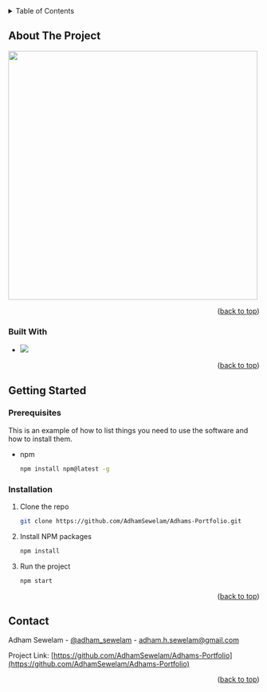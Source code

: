 <!-- TABLE OF CONTENTS -->
<details>
  <summary>Table of Contents</summary>
  <ol>
    <li>
      <a href="#about-the-project">About The Project</a>
      <ul>
        <li><a href="#built-with">Built With</a></li>
      </ul>
    </li>
    <li>
      <a href="#getting-started">Getting Started</a>
      <ul>
        <li><a href="#prerequisites">Prerequisites</a></li>
        <li><a href="#installation">Installation</a></li>
      </ul>
    </li>
    <li><a href="#contact">Contact</a></li>
  </ol>
</details>

<!-- ABOUT THE PROJECT -->

## About The Project

[<img src="https://i.ibb.co/LCP81M5/Screenshot-2023-02-27-150435.png" width="500px"/>](https://i.ibb.co/LCP81M5/Screenshot-2023-02-27-150435.png)

<p align="right">(<a href="#readme-top">back to top</a>)</p>

### Built With

- [<img src="https://raw.githubusercontent.com/jalbertsr/logo-badge-images/master/img/react_logo.png" />](https://raw.githubusercontent.com/jalbertsr/logo-badge-images/master/img/react_logo.png)

<p align="right">(<a href="#readme-top">back to top</a>)</p>

<!-- GETTING STARTED -->

## Getting Started

### Prerequisites

This is an example of how to list things you need to use the software and how to install them.

- npm
  ```sh
  npm install npm@latest -g
  ```

### Installation

1. Clone the repo
   ```sh
   git clone https://github.com/AdhamSewelam/Adhams-Portfolio.git
   ```
2. Install NPM packages
   ```sh
   npm install
   ```
3. Run the project
   ```js
   npm start
   ```

<p align="right">(<a href="#readme-top">back to top</a>)</p>

<!-- CONTACT -->

## Contact

Adham Sewelam - [@adham_sewelam](https://twitter.com/adham_sewelam) - adham.h.sewelam@gmail.com

Project Link: [https://github.com/AdhamSewelam/Adhams-Portfolio](https://github.com/AdhamSewelam/Adhams-Portfolio)

<p align="right">(<a href="#readme-top">back to top</a>)</p>
